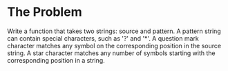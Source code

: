 
# The Problem

Write a function that takes two strings: source and pattern. A pattern string can contain special characters, such as
'?' and '*'.
A question mark character matches any symbol on the corresponding position in the source string.
A star character matches any number of symbols starting with the corresponding position in a string.